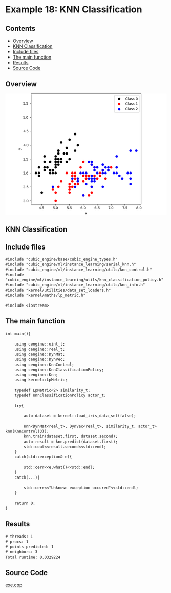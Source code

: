 # Example 18: KNN Classification

## Contents
* [Overview](#overview) 
* [KNN Classification](#knn_classification)
* [Include files](#include_files)
* [The main function](#m_func)
* [Results](#results)
* [Source Code](#source_code)


## <a name="overview"></a> Overview

![IrisDataSetOrg](iris_data_set_org.png)

## <a name="knn_classification"></a> KNN Classification

## <a name="include_files"></a> Include files

```
#include "cubic_engine/base/cubic_engine_types.h"
#include "cubic_engine/ml/instance_learning/serial_knn.h"
#include "cubic_engine/ml/instance_learning/utils/knn_control.h"
#include "cubic_engine/ml/instance_learning/utils/knn_classification_policy.h"
#include "cubic_engine/ml/instance_learning/utils/knn_info.h"
#include "kernel/utilities/data_set_loaders.h"
#include "kernel/maths/lp_metric.h"

#include <iostream>
```

## <a name="m_func"></a> The main function

```
int main(){

    using cengine::uint_t;
    using cengine::real_t;
    using cengine::DynMat;
    using cengine::DynVec;
    using cengine::KnnControl;
    using cengine::KnnClassificationPolicy;
    using cengine::Knn;
    using kernel::LpMetric;

    typedef LpMetric<2> similarity_t;
    typedef KnnClassificationPolicy actor_t;

    try{

        auto dataset = kernel::load_iris_data_set(false);

        Knn<DynMat<real_t>, DynVec<real_t>, similarity_t, actor_t> knn(KnnControl(3));
        knn.train(dataset.first, dataset.second);
        auto result = knn.predict(dataset.first);
        std::cout<<result.second<<std::endl;
    }
    catch(std::exception& e){

        std::cerr<<e.what()<<std::endl;
    }
    catch(...){

        std::cerr<<"Unknown exception occured"<<std::endl;
    }

    return 0;
}
```

## <a name="results"></a> Results

```
# threads: 1
# procs: 1
# points predicted: 1
# neighbors: 3
Total runtime: 0.0329224
```

## <a name="source_code"></a> Source Code

<a href="../exe.cpp">exe.cpp</a>
